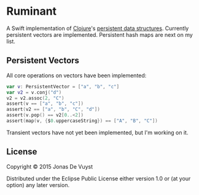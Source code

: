 # Ruminant

A Swift implementation of [Clojure](http://clojure.org)'s [persistent data structures](http://en.wikipedia.org/wiki/Persistent_data_structure). Currently persistent vectors are implemented. Persistent hash maps are next on my list.

## Persistent Vectors

All core operations on vectors have been implemented:

```swift
var v: PersistentVector = ["a", "b", "c"]
var v2 = v.conj("d")
v2 = v2.assoc(2, "C")
assert(v == ["a", "b", "c"])
assert(v2 == ["a", "b", "C", "d"])
assert(v.pop() == v2[0..<2])
assert(map(v, {$0.uppercaseString}) == ["A", "B", "C"])
```

Transient vectors have not yet been implemented, but I'm working on it.

## License

Copyright © 2015 Jonas De Vuyst

Distributed under the Eclipse Public License either version 1.0 or (at
your option) any later version.